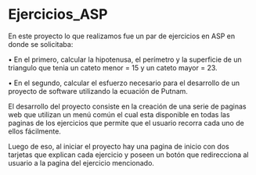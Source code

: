 # Ejercicios_ASP

En este proyecto lo que realizamos fue un par de ejercicios en ASP en donde se solicitaba:

•	En el primero, calcular la hipotenusa, el perímetro y la superficie de un triangulo que tenia un cateto menor = 15 y un cateto mayor = 23.

•	En el segundo, calcular el esfuerzo necesario para el desarrollo de un proyecto de software utilizando la ecuación de Putnam.

El desarrollo del proyecto consiste en la creación de una serie de paginas web que utilizan un menú común el cual esta disponible en todas las paginas de los ejercicios que permite que el usuario recorra cada uno de ellos fácilmente.

Luego de eso, al iniciar el proyecto hay una pagina de inicio con dos tarjetas que explican cada ejercicio y poseen un botón que redirecciona al usuario a la pagina del ejercicio mencionado.
